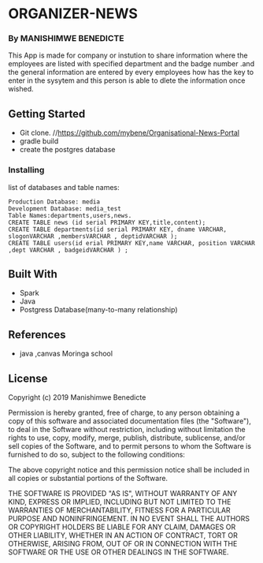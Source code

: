 # ORGANIZER-NEWS

### By MANISHIMWE BENEDICTE

This App is made for company or instution to share information where the employees are listed with specified department and the badge number .and the general information are entered by every employees how has the key to enter in the sysytem and this person is able to dlete the information once wished.
## Getting Started

* Git clone. //https://github.com/mybene/Organisational-News-Portal
* gradle build
* create the postgres database


### Installing
list of databases and table names:
```
Production Database: media
Development Database: media_test
Table Names:departments,users,news.
CREATE TABLE news (id serial PRIMARY KEY,title,content);
CREATE TABLE departments(id serial PRIMARY KEY, dname VARCHAR, slogonVARCHAR ,membersVARCHAR , deptidVARCHAR );
CREATE TABLE users(id erial PRIMARY KEY,name VARCHAR, position VARCHAR ,dept VARCHAR , badgeidVARCHAR ) ;
```

## Built With

*  Spark
* Java
* Postgress Database(many-to-many relationship)


## References
* java ,canvas Moringa school


## License

Copyright (c) 2019 Manishimwe Benedicte

Permission is hereby granted, free of charge, to any person obtaining a copy of this software and associated documentation files (the "Software"), to deal in the Software without restriction, including without limitation the rights to use, copy, modify, merge, publish, distribute, sublicense, and/or sell copies of the Software, and to permit persons to whom the Software is furnished to do so, subject to the following conditions:

The above copyright notice and this permission notice shall be included in all copies or substantial portions of the Software.

THE SOFTWARE IS PROVIDED "AS IS", WITHOUT WARRANTY OF ANY KIND, EXPRESS OR IMPLIED, INCLUDING BUT NOT LIMITED TO THE WARRANTIES OF MERCHANTABILITY, FITNESS FOR A PARTICULAR PURPOSE AND NONINFRINGEMENT. IN NO EVENT SHALL THE AUTHORS OR COPYRIGHT HOLDERS BE LIABLE FOR ANY CLAIM, DAMAGES OR OTHER LIABILITY, WHETHER IN AN ACTION OF CONTRACT, TORT OR OTHERWISE, ARISING FROM, OUT OF OR IN CONNECTION WITH THE SOFTWARE OR THE USE OR OTHER DEALINGS IN THE SOFTWARE.




